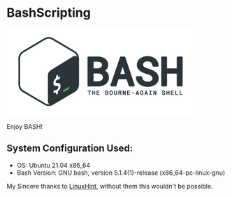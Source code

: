 # BashScripting

![bash-logo](https://github.com/kmranrg/BashScripting/blob/main/bash.jpg)

Enjoy BASH!

## System Configuration Used:
+ OS: Ubuntu 21.04 x86_64
+ Bash Version: GNU bash, version 5.1.4(1)-release (x86_64-pc-linux-gnu)

My Sincere thanks to <a href="https://linuxhint.com/">LinuxHint</a>, without them this wouldn't be possible. 
